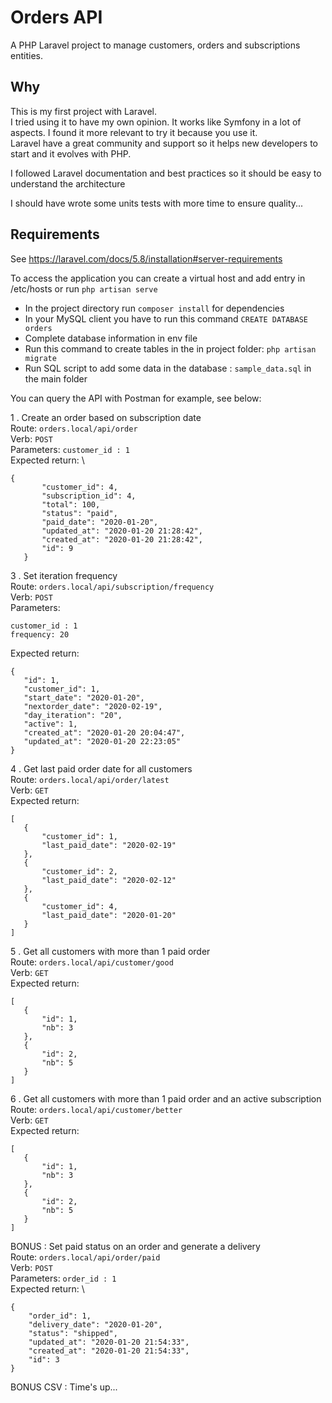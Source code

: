 # Orders API
A PHP Laravel project to manage customers, orders and subscriptions entities.

## Why
This is my first project with Laravel.\
I tried using it to have my own opinion. 
It works like Symfony in a lot of aspects. I found it more relevant to try it because you use it.\
Laravel have a great community and support so it helps new developers to start and it evolves with PHP.

I followed Laravel documentation and best practices so it should be easy to understand the architecture

I should have wrote some units tests with more time to ensure quality...
 
## Requirements
See https://laravel.com/docs/5.8/installation#server-requirements

To access the application you can create a virtual host and add entry in /etc/hosts or run `php artisan serve` 

- In the project directory run `composer install` for dependencies
- In your MySQL client you have to run this command `CREATE DATABASE orders`
- Complete database information in env file
- Run this command to create tables in the in project folder: `php artisan migrate`
- Run SQL script to add some data in the database : `sample_data.sql` in the main folder

You can query the API with Postman for example, see below:

1 . Create an order based on subscription date\
Route: `orders.local/api/order`\
Verb: `POST`\
Parameters: `customer_id : 1`\
Expected return: \
```
{
       "customer_id": 4,
       "subscription_id": 4,
       "total": 100,
       "status": "paid",
       "paid_date": "2020-01-20",
       "updated_at": "2020-01-20 21:28:42",
       "created_at": "2020-01-20 21:28:42",
       "id": 9
   }
```

3 . Set iteration frequency \
Route: `orders.local/api/subscription/frequency`\
Verb: `POST`\
Parameters: 
```
customer_id : 1
frequency: 20
```
Expected return: 
 ```
{
    "id": 1,
    "customer_id": 1,
    "start_date": "2020-01-20",
    "nextorder_date": "2020-02-19",
    "day_iteration": "20",
    "active": 1,
    "created_at": "2020-01-20 20:04:47",
    "updated_at": "2020-01-20 22:23:05"
}
 ```

4 . Get last paid order date for all customers\
Route: `orders.local/api/order/latest`\
Verb: `GET`\
Expected return: 
 ```
[
    {
        "customer_id": 1,
        "last_paid_date": "2020-02-19"
    },
    {
        "customer_id": 2,
        "last_paid_date": "2020-02-12"
    },
    {
        "customer_id": 4,
        "last_paid_date": "2020-01-20"
    }
]
 ```

5 . Get all customers with more than 1 paid order\
Route: `orders.local/api/customer/good`\
Verb: `GET`\
Expected return: 
 ```
[
    {
        "id": 1,
        "nb": 3
    },
    {
        "id": 2,
        "nb": 5
    }
]
 ```

6 . Get all customers with more than 1 paid order and an active subscription\
Route: `orders.local/api/customer/better`\
Verb: `GET`\
Expected return: 
 ```
[
    {
        "id": 1,
        "nb": 3
    },
    {
        "id": 2,
        "nb": 5
    }
]
 ```

BONUS : Set paid status on an order and generate a delivery\
Route: `orders.local/api/order/paid`\
Verb: `POST`\
Parameters: `order_id : 1`\
Expected return: \
```
{
    "order_id": 1,
    "delivery_date": "2020-01-20",
    "status": "shipped",
    "updated_at": "2020-01-20 21:54:33",
    "created_at": "2020-01-20 21:54:33",
    "id": 3
}
```

BONUS CSV : Time's up...
